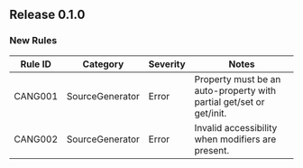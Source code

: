 ## Release 0.1.0

### New Rules
Rule ID | Category | Severity | Notes
--------|----------|----------|--------------------
 CANG001 | SourceGenerator | Error    | Property must be an auto-property with partial get/set or get/init. 
 CANG002 | SourceGenerator | Error    | Invalid accessibility when modifiers are present.                   
